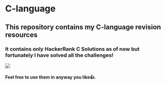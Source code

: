 # C-language
<h2>This repository contains my C-language revision resources</h2>
<h3>It contains only HackerRank C Solutions as of now but fortunately I have solved all the challenges!</h3>
<img src="https://user-images.githubusercontent.com/86239697/146800944-ed4026c7-02e8-42fe-b988-ee1874e6b5b0.png">
<h4>Feel free to use them in anyway you like👍.</h4>
